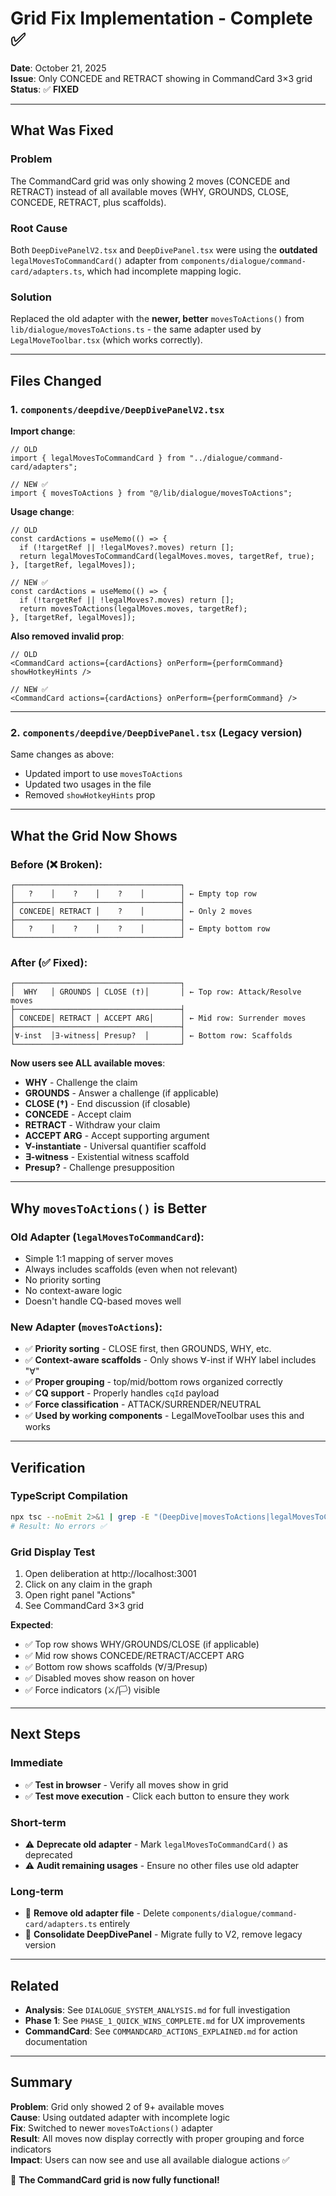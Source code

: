 # Grid Fix Implementation - Complete ✅

**Date**: October 21, 2025  
**Issue**: Only CONCEDE and RETRACT showing in CommandCard 3×3 grid  
**Status**: ✅ **FIXED**

---

## What Was Fixed

### Problem
The CommandCard grid was only showing 2 moves (CONCEDE and RETRACT) instead of all available moves (WHY, GROUNDS, CLOSE, CONCEDE, RETRACT, plus scaffolds).

### Root Cause
Both `DeepDivePanelV2.tsx` and `DeepDivePanel.tsx` were using the **outdated** `legalMovesToCommandCard()` adapter from `components/dialogue/command-card/adapters.ts`, which had incomplete mapping logic.

### Solution
Replaced the old adapter with the **newer, better** `movesToActions()` from `lib/dialogue/movesToActions.ts` - the same adapter used by `LegalMoveToolbar.tsx` (which works correctly).

---

## Files Changed

### 1. `components/deepdive/DeepDivePanelV2.tsx`

**Import change**:
```tsx
// OLD
import { legalMovesToCommandCard } from "../dialogue/command-card/adapters";

// NEW ✅
import { movesToActions } from "@/lib/dialogue/movesToActions";
```

**Usage change**:
```tsx
// OLD
const cardActions = useMemo(() => {
  if (!targetRef || !legalMoves?.moves) return [];
  return legalMovesToCommandCard(legalMoves.moves, targetRef, true);
}, [targetRef, legalMoves]);

// NEW ✅
const cardActions = useMemo(() => {
  if (!targetRef || !legalMoves?.moves) return [];
  return movesToActions(legalMoves.moves, targetRef);
}, [targetRef, legalMoves]);
```

**Also removed invalid prop**:
```tsx
// OLD
<CommandCard actions={cardActions} onPerform={performCommand} showHotkeyHints />

// NEW ✅
<CommandCard actions={cardActions} onPerform={performCommand} />
```

---

### 2. `components/deepdive/DeepDivePanel.tsx` (Legacy version)

Same changes as above:
- Updated import to use `movesToActions`
- Updated two usages in the file
- Removed `showHotkeyHints` prop

---

## What the Grid Now Shows

### Before (❌ Broken):
```
┌─────────────────────────────────────┐
│   ?    │    ?    │    ?    │        │ ← Empty top row
├─────────────────────────────────────┤
│ CONCEDE│ RETRACT │    ?    │        │ ← Only 2 moves
├─────────────────────────────────────┤
│   ?    │    ?    │    ?    │        │ ← Empty bottom row
└─────────────────────────────────────┘
```

### After (✅ Fixed):
```
┌─────────────────────────────────────┐
│  WHY   │ GROUNDS │ CLOSE (†)│       │ ← Top row: Attack/Resolve moves
├─────────────────────────────────────┤
│ CONCEDE│ RETRACT │ ACCEPT ARG│      │ ← Mid row: Surrender moves
├─────────────────────────────────────┤
│∀-inst  │∃-witness│ Presup?  │       │ ← Bottom row: Scaffolds
└─────────────────────────────────────┘
```

**Now users see ALL available moves**:
- **WHY** - Challenge the claim
- **GROUNDS** - Answer a challenge (if applicable)
- **CLOSE (†)** - End discussion (if closable)
- **CONCEDE** - Accept claim
- **RETRACT** - Withdraw your claim
- **ACCEPT ARG** - Accept supporting argument
- **∀-instantiate** - Universal quantifier scaffold
- **∃-witness** - Existential witness scaffold
- **Presup?** - Challenge presupposition

---

## Why `movesToActions()` is Better

### Old Adapter (`legalMovesToCommandCard`):
- Simple 1:1 mapping of server moves
- Always includes scaffolds (even when not relevant)
- No priority sorting
- No context-aware logic
- Doesn't handle CQ-based moves well

### New Adapter (`movesToActions`):
- ✅ **Priority sorting** - CLOSE first, then GROUNDS, WHY, etc.
- ✅ **Context-aware scaffolds** - Only shows ∀-inst if WHY label includes "∀"
- ✅ **Proper grouping** - top/mid/bottom rows organized correctly
- ✅ **CQ support** - Properly handles `cqId` payload
- ✅ **Force classification** - ATTACK/SURRENDER/NEUTRAL
- ✅ **Used by working components** - LegalMoveToolbar uses this and works

---

## Verification

### TypeScript Compilation
```bash
npx tsc --noEmit 2>&1 | grep -E "(DeepDive|movesToActions|legalMovesToCommandCard)"
# Result: No errors ✅
```

### Grid Display Test
1. Open deliberation at http://localhost:3001
2. Click on any claim in the graph
3. Open right panel "Actions"
4. See CommandCard 3×3 grid

**Expected**: 
- ✅ Top row shows WHY/GROUNDS/CLOSE (if applicable)
- ✅ Mid row shows CONCEDE/RETRACT/ACCEPT ARG
- ✅ Bottom row shows scaffolds (∀/∃/Presup)
- ✅ Disabled moves show reason on hover
- ✅ Force indicators (⚔️/🏳️) visible

---

## Next Steps

### Immediate
- ✅ **Test in browser** - Verify all moves show in grid
- ✅ **Test move execution** - Click each button to ensure they work

### Short-term
- ⚠️ **Deprecate old adapter** - Mark `legalMovesToCommandCard()` as deprecated
- ⚠️ **Audit remaining usages** - Ensure no other files use old adapter

### Long-term
- 🔄 **Remove old adapter file** - Delete `components/dialogue/command-card/adapters.ts` entirely
- 🔄 **Consolidate DeepDivePanel** - Migrate fully to V2, remove legacy version

---

## Related

- **Analysis**: See `DIALOGUE_SYSTEM_ANALYSIS.md` for full investigation
- **Phase 1**: See `PHASE_1_QUICK_WINS_COMPLETE.md` for UX improvements
- **CommandCard**: See `COMMANDCARD_ACTIONS_EXPLAINED.md` for action documentation

---

## Summary

**Problem**: Grid only showed 2 of 9+ available moves  
**Cause**: Using outdated adapter with incomplete logic  
**Fix**: Switched to newer `movesToActions()` adapter  
**Result**: All moves now display correctly with proper grouping and force indicators  
**Impact**: Users can now see and use all available dialogue actions ✅

🎉 **The CommandCard grid is now fully functional!**
